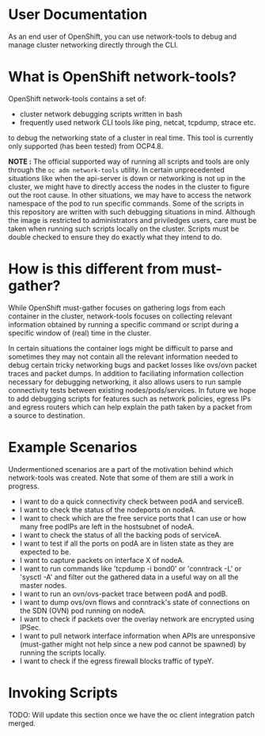 # User Documentation 

As an end user of OpenShift, you can use network-tools to debug and manage cluster networking directly through the CLI.
# What is OpenShift network-tools?

OpenShift network-tools contains a set of:

- cluster network debugging scripts written in bash
- frequently used network CLI tools like ping, netcat, tcpdump, strace etc.

to debug the networking state of a cluster in real time. This tool is currently only supported (has been tested) from OCP4.8.

**NOTE :**  The official supported way of running all scripts and tools are only through the `oc adm network-tools` utility. In certain unprecedented situations like when the api-server is down or networking is not up in the cluster, we might have to directly access the nodes in the cluster to figure out the root cause. In other situations, we may have to access the network namespace of the pod to run specific commands. Some of the scripts in this repository are written with such debugging situations in mind. Although the image is restricted to administrators and priviledges users, care must be taken when running such scripts locally on the cluster. Scripts must be double checked to ensure they do exactly what they intend to do.

# How is this different from must-gather?

While OpenShift must-gather focuses on gathering logs from each container in the cluster, network-tools focuses on collecting relevant information obtained by running a specific command or script during a specific window of (real) time in the cluster.

In certain situations the container logs might be difficult to parse and sometimes they may not contain all the relevant information needed to debug certain tricky networking bugs and packet losses like ovs/ovn packet traces and packet dumps. In addition to faciliating information collection necessary for debugging networking, it also allows users to run sample connectivity tests between existing nodes/pods/services. In future we hope to add debugging scripts for features such as network policies, egress IPs and egress routers which can help explain the path taken by a packet from a source to destination.

# Example Scenarios

Undermentioned scenarios are a part of the motivation behind which network-tools was created. Note that some of them are still a work in progress.

- I want to do a quick connectivity check between podA and serviceB.
- I want to check the status of the nodeports on nodeA.
- I want to check which are the free service ports that I can use or how many free podIPs are left in the hostsubnet of nodeA.
- I want to check the status of all the backing pods of serviceA.
- I want to test if all the ports on podA are in listen state as they are expected to be.
- I want to capture packets on interface X of nodeA.
- I want to run commands like 'tcpdump -i bond0' or 'conntrack -L' or 'sysctl -A' and filter out the gathered data in a useful way on all the master nodes.
- I want to run an ovn/ovs-packet trace between podA and podB.
- I want to dump ovs/ovn flows and conntrack's state of connections on the SDN (OVN) pod running on nodeA.
- I want to check if packets over the overlay network are encrypted using IPSec.
- I want to pull network interface information when APIs are unresponsive (must-gather might not help since a new pod cannot be spawned) by running the scripts locally.
- I want to check if the egress firewall blocks traffic of typeY.

# Invoking Scripts

TODO: Will update this section once we have the oc client integration patch merged.
